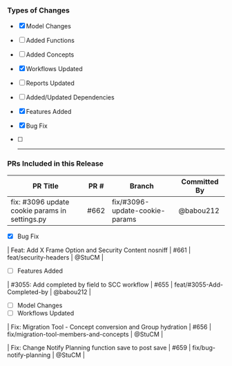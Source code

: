 ### Types of Changes

- [x] Model Changes
- [ ] Added Functions
- [ ] Added Concepts
- [x] Workflows Updated
- [ ] Reports Updated
- [ ] Added/Updated Dependencies
- [x] Features Added
- [x] Bug Fix
- [ ] ---


### PRs Included in this Release

| PR Title | PR # | Branch | Committed By |
|----------|------|--------|--------------|
| fix: #3096 update cookie params in settings.py | #662 | fix/#3096-update-cookie-params | @babou212 |
- [x] Bug Fix

| Feat: Add X Frame Option and Security Content nosniff | #661 | feat/security-headers | @StuCM |
- [ ] Features Added

| #3055: Add completed by field to SCC workflow  | #655 | feat/#3055-Add-Completed-by | @babou212 |
- [ ] Model Changes
- [ ] Workflows Updated

| Fix: Migration Tool - Concept conversion and Group hydration | #656 | fix/migration-tool-members-and-concepts | @StuCM |

| Fix: Change Notify Planning function save to post save | #659 | fix/bug-notify-planning | @StuCM |
